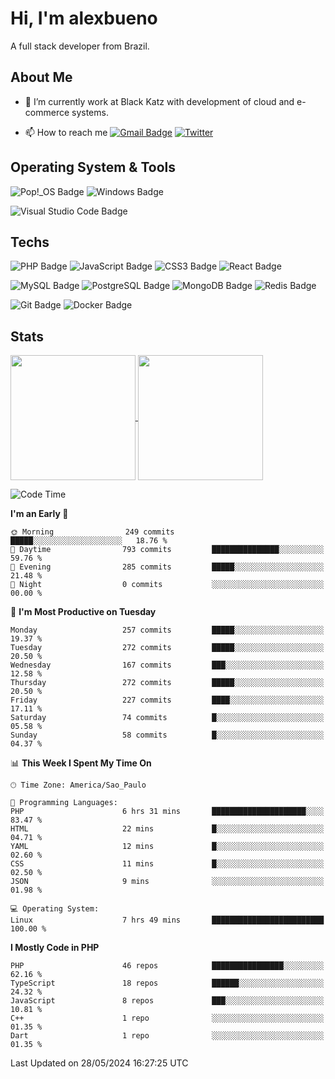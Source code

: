 # Hi, I'm alexbueno

A full stack developer from Brazil.

## About Me

- 🌱 I’m currently work at Black Katz with development of cloud and e-commerce systems.

- 📫 How to reach me [![Gmail Badge](https://img.shields.io/badge/-gmail-c14438?style=for-the-badge&logo=Gmail&logoColor=ffffff)](mailto:alexsandrofbueno@gmail.com) [![Twitter](https://img.shields.io/badge/twitter-1DA1F2.svg?style=for-the-badge&logo=twitter&logoColor=ffffff)](https://twitter.com/Alex_Bueno_7)

## Operating System & Tools

![Pop!_OS Badge](https://img.shields.io/badge/Pop!__OS-48B9C7?logo=popos&logoColor=fff&style=flat)
![Windows Badge](https://img.shields.io/badge/Windows-0078D6?logo=windows&logoColor=fff&style=flat)

![Visual Studio Code Badge](https://img.shields.io/badge/Visual%20Studio%20Code-007ACC?logo=visualstudiocode&logoColor=fff&style=flat)

## Techs

![PHP Badge](https://img.shields.io/badge/PHP-777BB4?logo=php&logoColor=fff&style=flat)
![JavaScript Badge](https://img.shields.io/badge/JavaScript-F7DF1E?logo=javascript&logoColor=000&style=flat)
![CSS3 Badge](https://img.shields.io/badge/CSS3-1572B6?logo=css3&logoColor=fff&style=flat)
![React Badge](https://img.shields.io/badge/React-61DAFB?logo=react&logoColor=000&style=flat)

![MySQL Badge](https://img.shields.io/badge/MySQL-4479A1?logo=mysql&logoColor=fff&style=flat)
![PostgreSQL Badge](https://img.shields.io/badge/PostgreSQL-4169E1?logo=postgresql&logoColor=fff&style=flat)
![MongoDB Badge](https://img.shields.io/badge/MongoDB-47A248?logo=mongodb&logoColor=fff&style=flat)
![Redis Badge](https://img.shields.io/badge/Redis-DC382D?logo=redis&logoColor=fff&style=flat)

![Git Badge](https://img.shields.io/badge/Git-F05032?logo=git&logoColor=fff&style=flat)
![Docker Badge](https://img.shields.io/badge/Docker-2496ED?logo=docker&logoColor=fff&style=flat)


## Stats

<a href="https://github.com/anuraghazra/github-readme-stats">
  <img height=200 align="center" src="https://github-readme-stats.vercel.app/api?username=alexbueno7&theme=dark" />
</a>
<a href="https://github.com/anuraghazra/convoychat">
  <img height=200 align="center" src="https://github-readme-stats.vercel.app/api/top-langs?username=alexbueno7&layout=compact&langs_count=8&card_width=320&theme=dark" />
</a>

<!--START_SECTION:waka-->
![Code Time](http://img.shields.io/badge/Code%20Time-974%20hrs%2048%20mins-blue)

**I'm an Early 🐤** 

```text
🌞 Morning                249 commits         █████░░░░░░░░░░░░░░░░░░░░   18.76 % 
🌆 Daytime                793 commits         ███████████████░░░░░░░░░░   59.76 % 
🌃 Evening                285 commits         █████░░░░░░░░░░░░░░░░░░░░   21.48 % 
🌙 Night                  0 commits           ░░░░░░░░░░░░░░░░░░░░░░░░░   00.00 % 
```
📅 **I'm Most Productive on Tuesday** 

```text
Monday                   257 commits         █████░░░░░░░░░░░░░░░░░░░░   19.37 % 
Tuesday                  272 commits         █████░░░░░░░░░░░░░░░░░░░░   20.50 % 
Wednesday                167 commits         ███░░░░░░░░░░░░░░░░░░░░░░   12.58 % 
Thursday                 272 commits         █████░░░░░░░░░░░░░░░░░░░░   20.50 % 
Friday                   227 commits         ████░░░░░░░░░░░░░░░░░░░░░   17.11 % 
Saturday                 74 commits          █░░░░░░░░░░░░░░░░░░░░░░░░   05.58 % 
Sunday                   58 commits          █░░░░░░░░░░░░░░░░░░░░░░░░   04.37 % 
```


📊 **This Week I Spent My Time On** 

```text
🕑︎ Time Zone: America/Sao_Paulo

💬 Programming Languages: 
PHP                      6 hrs 31 mins       █████████████████████░░░░   83.47 % 
HTML                     22 mins             █░░░░░░░░░░░░░░░░░░░░░░░░   04.71 % 
YAML                     12 mins             █░░░░░░░░░░░░░░░░░░░░░░░░   02.60 % 
CSS                      11 mins             █░░░░░░░░░░░░░░░░░░░░░░░░   02.50 % 
JSON                     9 mins              ░░░░░░░░░░░░░░░░░░░░░░░░░   01.98 % 

💻 Operating System: 
Linux                    7 hrs 49 mins       █████████████████████████   100.00 % 
```

**I Mostly Code in PHP** 

```text
PHP                      46 repos            ████████████████░░░░░░░░░   62.16 % 
TypeScript               18 repos            ██████░░░░░░░░░░░░░░░░░░░   24.32 % 
JavaScript               8 repos             ███░░░░░░░░░░░░░░░░░░░░░░   10.81 % 
C++                      1 repo              ░░░░░░░░░░░░░░░░░░░░░░░░░   01.35 % 
Dart                     1 repo              ░░░░░░░░░░░░░░░░░░░░░░░░░   01.35 % 
```




 Last Updated on 28/05/2024 16:27:25 UTC
<!--END_SECTION:waka-->
